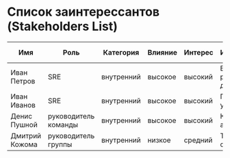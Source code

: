# Список заинтерессантов (Stakeholders List)

| Имя            | Роль                 | Категория  | Влияние | Интерес | Интересы                | Контакты         | Частота контактов | Дополнительно                                             |
|----------------|----------------------|------------|---------|---------|:------------------------|------------------|-------------------|-----------------------------------------------------------|
| Иван Петров    | SRE                  | внутренний | высокое | высокий | Время реакции дежурного | telegram: @ivan  | ежедневно         |                                                           |
| Иван Иванов    | SRE                  | внутренний | высокое | высокий | Проведение учений       | telegram: @ivan2 | ежедневно         |                                                           |
| Денис Пушной   | руководитель команды | внутренний | высокое | высокий | Кол-во алёртов          | telegram: @denis | еженедельно       |                                                           |
| Дмитрий Кожома | руководитель группы  | внутренний | низкое  | средний | Тренды стабильности     | telegram: @dima  | нет               |                                                           |